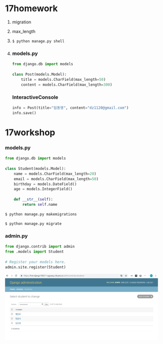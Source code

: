 # 17homework

1. migration

2. max_length

3.  `$ python manage.py shell`

4. ### models.py

   ```python
   from django.db import models
   
   class Post(models.Model):
       title = models.CharField(max_length=50)
       content = models.CharField(max_length=300)
   ```

   ### InteractiveConsole

   ```python
   info = Post(title="임동영", content="dz1120@gmail.com")
   info.save()
   ```





# 17workshop

### models.py

```python
from django.db import models

class Student(models.Model):
    name = models.CharField(max_length=20)
    email = models.CharField(max_length=50)
    birthday = models.DateField()
    age = models.IntegerField()
    
    def __str__(self):
        return self.name
```



`$ python manage.py makemigrations`

`$ python manage.py migrate`



### admin.py

```python
from django.contrib import admin
from .models import Student

# Register your models here.
admin.site.register(Student)
```



![캡처](캡처.PNG)

















